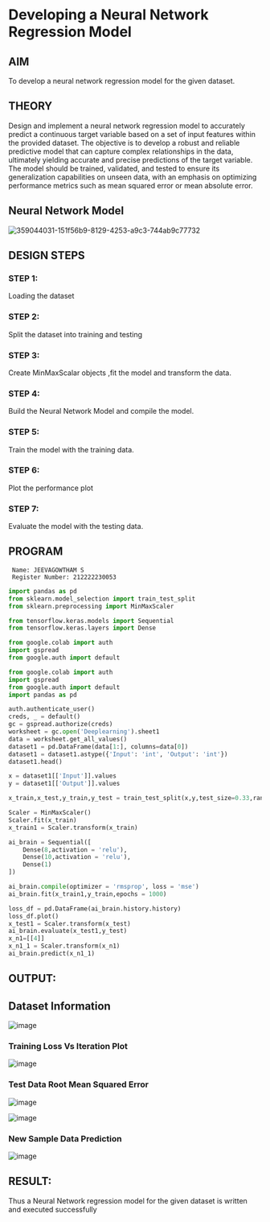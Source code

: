 # Developing a Neural Network Regression Model

## AIM

To develop a neural network regression model for the given dataset.

## THEORY

Design and implement a neural network regression model to accurately predict a continuous target variable based on a set of input features within the provided dataset. The objective is to develop a robust and reliable predictive model that can capture complex relationships in the data, ultimately yielding accurate and precise predictions of the target variable. The model should be trained, validated, and tested to ensure its generalization capabilities on unseen data, with an emphasis on optimizing performance metrics such as mean squared error or mean absolute error.


## Neural Network Model

![359044031-151f56b9-8129-4253-a9c3-744ab9c77732](https://github.com/user-attachments/assets/426329b6-bdf8-4489-a9fb-de764308bd23)


## DESIGN STEPS

### STEP 1:

Loading the dataset

### STEP 2:

Split the dataset into training and testing

### STEP 3:

Create MinMaxScalar objects ,fit the model and transform the data.

### STEP 4:

Build the Neural Network Model and compile the model.

### STEP 5:

Train the model with the training data.

### STEP 6:

Plot the performance plot

### STEP 7:

Evaluate the model with the testing data.

## PROGRAM
```
 Name: JEEVAGOWTHAM S
 Register Number: 212222230053
```
```python
import pandas as pd
from sklearn.model_selection import train_test_split
from sklearn.preprocessing import MinMaxScaler

from tensorflow.keras.models import Sequential
from tensorflow.keras.layers import Dense

from google.colab import auth
import gspread
from google.auth import default

from google.colab import auth
import gspread
from google.auth import default
import pandas as pd  

auth.authenticate_user()
creds, _ = default()
gc = gspread.authorize(creds)
worksheet = gc.open('Deeplearning').sheet1
data = worksheet.get_all_values()
dataset1 = pd.DataFrame(data[1:], columns=data[0])
dataset1 = dataset1.astype({'Input': 'int', 'Output': 'int'})
dataset1.head()

x = dataset1[['Input']].values
y = dataset1[['Output']].values

x_train,x_test,y_train,y_test = train_test_split(x,y,test_size=0.33,random_state=33)

Scaler = MinMaxScaler()
Scaler.fit(x_train)
x_train1 = Scaler.transform(x_train)

ai_brain = Sequential([
    Dense(8,activation = 'relu'),
    Dense(10,activation = 'relu'),
    Dense(1)
])

ai_brain.compile(optimizer = 'rmsprop', loss = 'mse')
ai_brain.fit(x_train1,y_train,epochs = 1000)

loss_df = pd.DataFrame(ai_brain.history.history)
loss_df.plot()
x_test1 = Scaler.transform(x_test)
ai_brain.evaluate(x_test1,y_test)
x_n1=[[4]]
x_n1_1 = Scaler.transform(x_n1)
ai_brain.predict(x_n1_1)

```
## OUTPUT:

## Dataset Information

![image](https://github.com/user-attachments/assets/22ed739c-818d-41c7-a317-cce21330db53)


### Training Loss Vs Iteration Plot
![image](https://github.com/user-attachments/assets/3c7a53b8-cdf3-4e18-82ca-7cb2efdc2033)


### Test Data Root Mean Squared Error
![image](https://github.com/user-attachments/assets/a84fb875-d12b-435c-aec1-f1486cb8585c)

![image](https://github.com/user-attachments/assets/73ba7850-c0b4-48cb-8349-2754e7dfddf3)



### New Sample Data Prediction
![image](https://github.com/user-attachments/assets/e4aec84c-5232-47c9-aec2-b8defacb7761)


## RESULT:

Thus a Neural Network regression model for the given dataset is written and executed successfully


